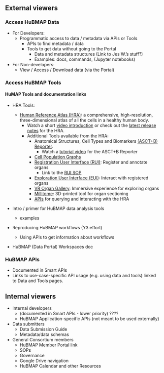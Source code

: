 ## External viewers
### Access HuBMAP Data
- For Developers:
  - Programmatic access to data / metadata via APIs or Tools
    - APIs to find metadata / data
    - Tools to get data without going to the Portal
      - Data and metadata structures (Link to Jes W.’s stuff?)
      - Examples: docs, commands, (Jupyter notebooks) 
- For Non-developers:
  - View / Access / Download data (via the Portal)

### Access HuBMAP Tools
#### HuMAP Tools and documentation links
- HRA Tools:
  - <a href="https://humanatlas.io">Human Reference Atlas (HRA)</a>: a comprehensive, high-resolution, three-dimensional atlas of all the cells in a healthy human body.
    - Watch a short <a href="https://www.youtube.com/watch?v=DDmP_7vDy-o">video introduction</a> or check out the <a href="https://humanatlas.io/release-notes/v2.1">latest release notes</a> for the HRA.
    - Additional Tools available from the HRA:
      - Anatomical Structures, Cell Types and Biomarkers <a href="https://humanatlas.io/asctb-reporter">(ASCT+B) Reporter</a>.
        - Watch a <a href="https://youtu.be/pzUFmDhQEO8">tutorial video</a> for the ASCT+B Reporter
      - <a href="https://humanatlas.io/cell-population-graphs">Cell Population Graphs</a>
      - <a href="https://humanatlas.io/registration-user-interface">Registration User Interface (RUI)</a>: Register and annotate organs
        - Link to the <a href="https://zenodo.org/records/6628366"> RUI SOP</a>
      - <a href="https://humanatlas.io/exploration-user-interface">Exploration User Interface (EUI)</a>: Interact with registered organs
      - <a href="https://humanatlas.io/organ-gallery-in-vr">VR Organ Gallery</a>: Immersive experience for exploring organs
      - <a href="https://humanatlas.io/millitome">Millitome</a>: 3D-printed tool for organ sectioning
      - <a href="https://humanatlas.io/api">APIs</a> for querying and interacting with the HRA
   
- Intro / primer for HuBMAP data analysis tools 
  - examples
- Reproducing HuBMAP workflows (Y3 effort)
  - Using APIs to get information about workflows
- HuBMAP (Data Portal) Workspaces doc

### HuBMAP APIs 
- Documented in Smart APIs 
- Links to use-case-specific API usage (e.g. using data and tools) linked to Data and Tools pages.

## Internal viewers
- Internal developers 
  - (documented in Smart APIs - lower priority) ????
  - HuBMAP Application-specific APIs (not meant to be used externally)
- Data submitters
  - Data Submission Guide
  - Metadata/data schemas
- General Consortium members 
  - HuBMAP Member Portal link
  - SOPs
  - Governance
  - Google Drive navigation
  - HuBMAP Calendar and other Resources
